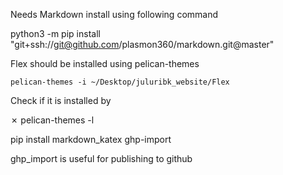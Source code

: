 Needs Markdown install using following command 

python3 -m pip install  "git+ssh://git@github.com/plasmon360/markdown.git@master"

Flex should be installed using pelican-themes
    
    pelican-themes -i ~/Desktop/juluribk_website/Flex 

Check if it is installed by 

 ✗ pelican-themes -l

pip install markdown_katex ghp-import


ghp_import is useful for publishing to github
